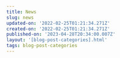 ```yaml
---
title: News
slug: news
updated-on: '2022-02-25T01:21:34.271Z'
created-on: '2022-02-25T01:21:34.271Z'
published-on: '2023-04-28T20:34:00.007Z'
layout: '[blog-post-categories].html'
tags: blog-post-categories
---
```



